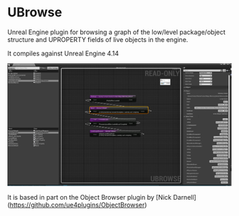# UBrowse

Unreal Engine plugin for browsing a graph of the low/level package/object structure and UPROPERTY fields of live objects in the engine.

It compiles against Unreal Engine 4.14

![Screenshot](Docs/UBROWSE2.png)

It is based in part on the Object Browser plugin by [Nick Darnell] (https://github.com/ue4plugins/ObjectBrowser)
